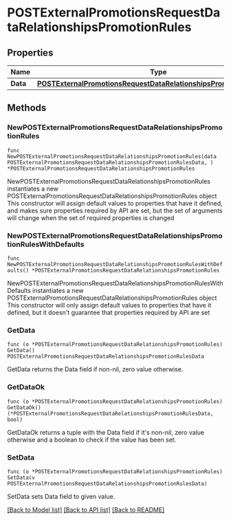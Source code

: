 # POSTExternalPromotionsRequestDataRelationshipsPromotionRules

## Properties

Name | Type | Description | Notes
------------ | ------------- | ------------- | -------------
**Data** | [**POSTExternalPromotionsRequestDataRelationshipsPromotionRulesData**](POSTExternalPromotionsRequestDataRelationshipsPromotionRulesData.md) |  | 

## Methods

### NewPOSTExternalPromotionsRequestDataRelationshipsPromotionRules

`func NewPOSTExternalPromotionsRequestDataRelationshipsPromotionRules(data POSTExternalPromotionsRequestDataRelationshipsPromotionRulesData, ) *POSTExternalPromotionsRequestDataRelationshipsPromotionRules`

NewPOSTExternalPromotionsRequestDataRelationshipsPromotionRules instantiates a new POSTExternalPromotionsRequestDataRelationshipsPromotionRules object
This constructor will assign default values to properties that have it defined,
and makes sure properties required by API are set, but the set of arguments
will change when the set of required properties is changed

### NewPOSTExternalPromotionsRequestDataRelationshipsPromotionRulesWithDefaults

`func NewPOSTExternalPromotionsRequestDataRelationshipsPromotionRulesWithDefaults() *POSTExternalPromotionsRequestDataRelationshipsPromotionRules`

NewPOSTExternalPromotionsRequestDataRelationshipsPromotionRulesWithDefaults instantiates a new POSTExternalPromotionsRequestDataRelationshipsPromotionRules object
This constructor will only assign default values to properties that have it defined,
but it doesn't guarantee that properties required by API are set

### GetData

`func (o *POSTExternalPromotionsRequestDataRelationshipsPromotionRules) GetData() POSTExternalPromotionsRequestDataRelationshipsPromotionRulesData`

GetData returns the Data field if non-nil, zero value otherwise.

### GetDataOk

`func (o *POSTExternalPromotionsRequestDataRelationshipsPromotionRules) GetDataOk() (*POSTExternalPromotionsRequestDataRelationshipsPromotionRulesData, bool)`

GetDataOk returns a tuple with the Data field if it's non-nil, zero value otherwise
and a boolean to check if the value has been set.

### SetData

`func (o *POSTExternalPromotionsRequestDataRelationshipsPromotionRules) SetData(v POSTExternalPromotionsRequestDataRelationshipsPromotionRulesData)`

SetData sets Data field to given value.



[[Back to Model list]](../README.md#documentation-for-models) [[Back to API list]](../README.md#documentation-for-api-endpoints) [[Back to README]](../README.md)


